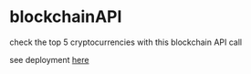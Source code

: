 # blockchainAPI
check the top 5 cryptocurrencies with this blockchain API call

see deployment [here](https://odioman.github.io/blockchainAPI/)
